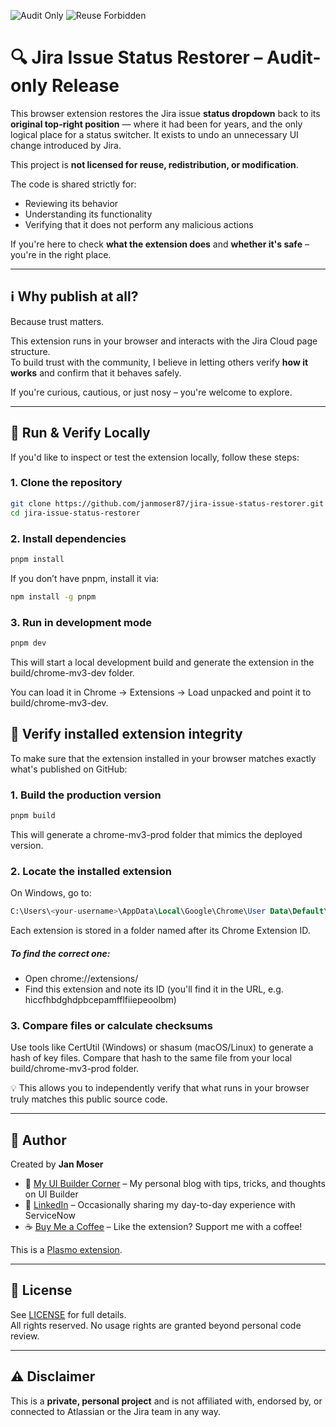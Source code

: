 ![Audit Only](https://img.shields.io/badge/License-Audit--only-red)
![Reuse Forbidden](https://img.shields.io/badge/Reuse-forbidden-lightgrey)

# 🔍 Jira Issue Status Restorer – Audit-only Release

This browser extension restores the Jira issue **status dropdown** back to its **original top-right position** — where it had been for years, and the only logical place for a status switcher. It exists to undo an unnecessary UI change introduced by Jira.

This project is **not licensed for reuse, redistribution, or modification**.  

The code is shared strictly for:

- Reviewing its behavior  
- Understanding its functionality  
- Verifying that it does not perform any malicious actions

If you're here to check **what the extension does** and **whether it's safe** – you're in the right place.

---

## ℹ️ Why publish at all?

Because trust matters.

This extension runs in your browser and interacts with the Jira Cloud page structure.  
To build trust with the community, I believe in letting others verify **how it works** and confirm that it behaves safely.

If you're curious, cautious, or just nosy – you're welcome to explore.

---

## 🧪 Run & Verify Locally

If you'd like to inspect or test the extension locally, follow these steps:

### 1. Clone the repository

```bash
git clone https://github.com/janmoser87/jira-issue-status-restorer.git
cd jira-issue-status-restorer
```

### 2. Install dependencies

```bash
pnpm install
```

If you don’t have pnpm, install it via:

```bash
npm install -g pnpm
```

### 3. Run in development mode

```bash
pnpm dev
```

This will start a local development build and generate the extension in the build/chrome-mv3-dev folder.

You can load it in Chrome → Extensions → Load unpacked and point it to build/chrome-mv3-dev.

## 🔐 Verify installed extension integrity

To make sure that the extension installed in your browser matches exactly what's published on GitHub:

### 1. Build the production version

```bash
pnpm build
```

This will generate a chrome-mv3-prod folder that mimics the deployed version.

### 2. Locate the installed extension

On Windows, go to:

```sql
C:\Users\<your-username>\AppData\Local\Google\Chrome\User Data\Default\Extensions\<extension-id>
```

Each extension is stored in a folder named after its Chrome Extension ID.

##### To find the correct one:

* Open chrome://extensions/
* Find this extension and note its ID (you'll find it in the URL, e.g. hiccfhbdghdpbcepamfflfiiepeoolbm)

### 3. Compare files or calculate checksums

Use tools like CertUtil (Windows) or shasum (macOS/Linux) to generate a hash of key files. Compare that hash to the same file from your local build/chrome-mv3-prod folder.

💡 This allows you to independently verify that what runs in your browser truly matches this public source code.

---

## 👤 Author

Created by **Jan Moser**

- 📝 [My UI Builder Corner](https://myuibcorner.com) – My personal blog with tips, tricks, and thoughts on UI Builder  
- 💼 [LinkedIn](https://www.linkedin.com/in/janmoser/) – Occasionally sharing my day-to-day experience with ServiceNow  
- ☕ [Buy Me a Coffee](https://www.buymeacoffee.com/janmoser) – Like the extension? Support me with a coffee!

This is a [Plasmo extension](https://docs.plasmo.com/).

---

## 📜 License

See [LICENSE](./LICENSE) for full details.  
All rights reserved. No usage rights are granted beyond personal code review.

---

## ⚠️ Disclaimer

This is a **private, personal project** and is not affiliated with, endorsed by, or connected to Atlassian or the Jira team in any way.
